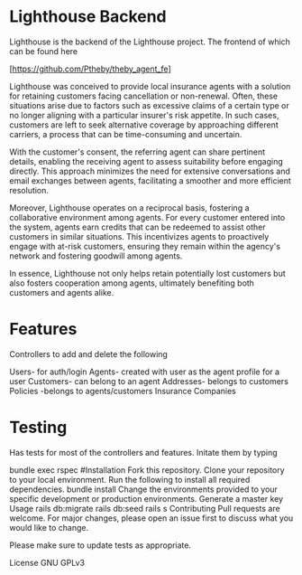 # Lighthouse Backend
Lighthouse is the backend of the Lighthouse project. The frontend of which can be found here

[https://github.com/Ptheby/theby_agent_fe]

Lighthouse was conceived to provide local insurance agents with a solution for retaining customers facing cancellation or non-renewal. Often, these situations arise due to factors such as excessive claims of a certain type or no longer aligning with a particular insurer's risk appetite. In such cases, customers are left to seek alternative coverage by approaching different carriers, a process that can be time-consuming and uncertain.

With the customer's consent, the referring agent can share pertinent details, enabling the receiving agent to assess suitability before engaging directly. This approach minimizes the need for extensive conversations and email exchanges between agents, facilitating a smoother and more efficient resolution.

Moreover, Lighthouse operates on a reciprocal basis, fostering a collaborative environment among agents. For every customer entered into the system, agents earn credits that can be redeemed to assist other customers in similar situations. This incentivizes agents to proactively engage with at-risk customers, ensuring they remain within the agency's network and fostering goodwill among agents.

In essence, Lighthouse not only helps retain potentially lost customers but also fosters cooperation among agents, ultimately benefiting both customers and agents alike.

# Features
Controllers to add and delete the following

Users- for auth/login
Agents- created with user as the agent profile for a user
Customers- can belong to an agent
Addresses- belongs to customers
Policies -belongs to agents/customers
Insurance Companies


# Testing
Has tests for most of the controllers and features. Initate them by typing

bundle exec rspec
#Installation
Fork this repository.
Clone your repository to your local environment.
Run the following to install all required dependencies.
bundle install
Change the environments provided to your specific development or production environments.
Generate a master key
Usage
rails db:migrate
rails db:seed
rails s
Contributing
Pull requests are welcome. For major changes, please open an issue first to discuss what you would like to change.

Please make sure to update tests as appropriate.

License
GNU GPLv3
